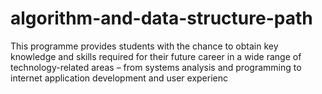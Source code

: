 # algorithm-and-data-structure-path
This programme provides students with the chance to obtain key knowledge and skills required for their future career in a wide range of technology-related areas – from systems analysis and programming to internet application development and user experienc
